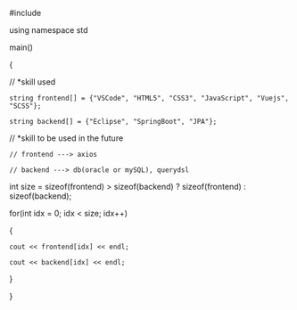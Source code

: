 #include <iostream>

using namespace std

main()

{

  // *skill used
  
    string frontend[] = {"VSCode", "HTML5", "CSS3", "JavaScript", "Vuejs", "SCSS"};
  
    string backend[] = {"Eclipse", "SpringBoot", "JPA"};
  
  // *skill to be used in the future
  
    // frontend ---> axios
  
    // backend ---> db(oracle or mySQL), querydsl
  
  
  int size = sizeof(frontend) > sizeof(backend) ? sizeof(frontend) : sizeof(backend);
  
  for(int idx = 0; idx < size; idx++)
  
  {
  
    cout << frontend[idx] << endl;
    
    cout << backend[idx] << endl;
    
  }
  
}
